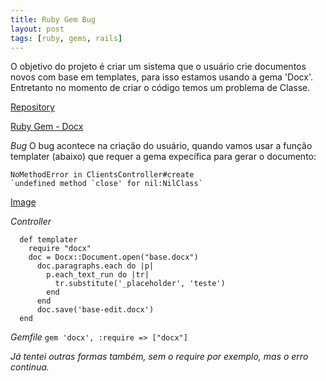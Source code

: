 ```yaml
---
title: Ruby Gem Bug
layout: post
tags: [ruby, gems, rails]
---
```

O objetivo do projeto é criar um sistema que o usuário crie documentos novos com base em templates, para isso estamos usando a gema 'Docx'. Entretanto no momento de criar o código temos um problema de Classe.

[Repository](https://github.com/pellibr/prc3)

[Ruby Gem - Docx](https://github.com/ruby-docx/docx)

*Bug*
O bug acontece na criação do usuário, quando vamos usar a função templater (abaixo) que requer a gema expecífica para gerar o documento:
```
NoMethodError in ClientsController#create
`undefined method `close' for nil:NilClass`
```
[Image](https://imgur.com/a/j6kopyE)

*Controller*
```
  def templater
    require "docx"
    doc = Docx::Document.open("base.docx")
      doc.paragraphs.each do |p|
        p.each_text_run do |tr|
          tr.substitute('_placeholder', 'teste')
        end
      end
      doc.save('base-edit.docx')
  end
```

*Gemfile*
`gem 'docx', :require => ["docx"]`

_Já tentei outras formas também, sem o require por exemplo, mas o erro continua._
